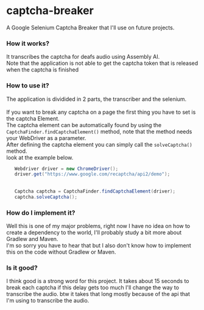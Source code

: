 # captcha-breaker
A Google Selenium Captcha Breaker that I'll use on future projects.

### How it works?
It transcribes the captcha for deafs audio using Assembly AI.
<br>
Note that the application is not able to get the captcha token that is released when the captcha is 
finished

### How to use it?
The application is dividided in 2 parts, the transcriber and the selenium.
<br><br>If you want to break any captcha on a page the first thing you have to set is the 
captcha Element.
<br>The captcha element can be automatically found by using the `CaptchaFinder.findCaptchaElement()` method,
note that the method needs your WebDriver as a parameter.
<br>
After defining the captcha element you can simply call the `solveCaptcha()` method.
<br>
look at the example below.

    
```java
   Webdriver driver = new ChromeDriver();
   driver.get("https://www.google.com/recaptcha/api2/demo");
   
   
   Captcha captcha = CaptchaFinder.findCaptchaElement(driver);
   captcha.solveCaptcha();
```
### How do I implement it?
Well this is one of my major problems, right now I have no idea on 
how to create a dependency to the world,
I'll probably study a bit more about Gradlew and Maven.
<br>    I'm so sorry you have to hear that but I also don't know how
to implement this on the code without Gradlew or Maven.

### Is it good?
I think good is a strong word for this project.
It takes about 15 seconds to break each captcha
if this delay gets too much I'll change the way to transcribe the audio.
btw it takes that long mostly because of the api that I'm using 
to transcribe the audio.
